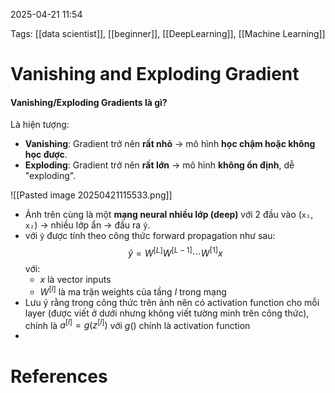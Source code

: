 2025-04-21 11:54


Tags: [[data scientist]], [[beginner]], [[DeepLearning]], [[Machine Learning]]

# Vanishing and Exploding Gradient

#### **Vanishing/Exploding Gradients là gì?**
Là hiện tượng:
- **Vanishing**: Gradient trở nên **rất nhỏ** → mô hình **học chậm hoặc không học được**.
- **Exploding**: Gradient trở nên **rất lớn** → mô hình **không ổn định**, dễ "exploding".

![[Pasted image 20250421115533.png]]
- Ảnh trên cùng là một **mạng neural nhiều lớp (deep)** với 2 đầu vào (`x₁`, `x₂`) → nhiều lớp ẩn → đầu ra `ŷ`.
- với `ŷ` được tính theo công thức forward propagation như sau:
$$\hat{y} = W^{[L]} W^{[L-1]} \cdots W^{[1]} x$$
với:
	- $x$ là vector inputs 
	- $W^{[l]}$ là ma trận weights của tầng $l$ trong mạng
- Lưu ý rằng trong công thức trên ảnh nên có activation function cho mỗi layer (được viết ở dưới nhưng không viết tường minh trên công thức), chính là $a^{[l]} = g(z^{[l]})$ với $g()$ chính là activation function
- 


# References
